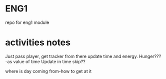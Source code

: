 # ENG1
repo for eng1 module

# activities notes
Just pass player, get tracker from there
update time and energy.
Hunger???  -as value of time
        Update in time skip??

where is day coming from-how to get at it 
